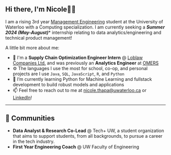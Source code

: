 ## Hi there, I'm Nicole👋🏼 
I am a rising 3rd year [Management Engineering](https://uwaterloo.ca/future-students/programs/management-engineering) student at the University of Waterloo with a Computing specialization. I am currently seeking a ***Summer 2024 (May-August)**** internship relating to data analytics/engineering and technical product management!

A little bit more about me:

- 💼 I'm a **Supply Chain Optimization Engineer Intern** @ [Loblaw Companies Ltd.](https://www.loblaw.ca/) and was previously an **Analytics Engineer** at [OMERS](https://www.omers.com/)
- ⚙️ The languages I use the most for school, co-op, and personal projects are I use `Java`, `SQL`, `JavaScript`, `R`, and `Python`
- 🌱 I’m currently learning Python for Machine Learning and fullstack development to build robust models and applications
- 📫 Feel free to reach out to me at nicole.thapa@uwaterloo.ca or [LinkedIn](https://www.linkedin.com/in/nicolethapa/)!

***
## 👯 Communities
- **Data Analyst & Research Co-Lead** @ Tech+ UW, a student organization that aims to support students, from all backgrounds, to pursue a career in the tech industry.
- **First Year Engineering Coach** @ UW Faculty of Engineering
